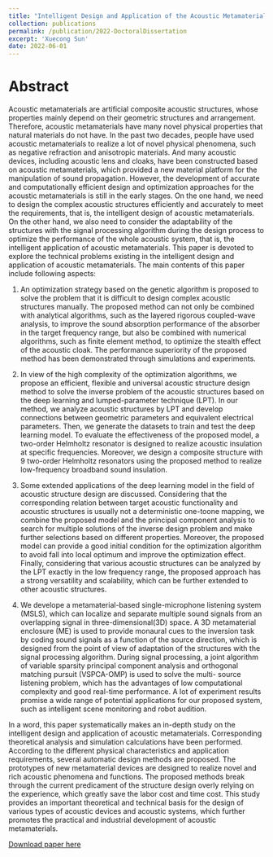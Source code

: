 ```yaml
---
title: "Intelligent Design and Application of the Acoustic Metamaterials"
collection: publications
permalink: /publication/2022-DoctoralDissertation
excerpt: 'Xuecong Sun'
date: 2022-06-01
---
```


Abstract
======
Acoustic metamaterials are artificial composite acoustic structures, whose properties mainly depend on their geometric structures and arrangement. Therefore, acoustic metamaterials have many novel physical properties that natural materials do not have. In the past two decades, people have used acoustic metamaterials to realize a lot of novel physical phenomena, such as negative refraction and anisotropic materials. And many acoustic devices, including acoustic lens and cloaks, have been constructed based on acoustic metamaterials, which provided a new material platform for the manipulation of sound propagation. However, the development of accurate and computationally efficient design and optimization approaches for the acoustic metamaterials is still in the early stages. On the one hand, we need to design the complex acoustic structures efficiently and accurately to meet the requirements, that is, the intelligent design of acoustic metamaterials. On the other hand, we also need to consider the adaptability of the structures with the signal processing algorithm during the design process to optimize the performance of the whole acoustic system, that is, the intelligent application of acoustic metamaterials. This paper is devoted to explore the technical problems existing in the intelligent design and application of acoustic metamaterials. The main contents of this paper include following aspects:

1. An optimization strategy based on the genetic algorithm is proposed to solve the problem that it is difficult to design complex acoustic structures manually. The proposed method can not only be combined with analytical algorithms, such as the layered rigorous coupled-wave analysis, to improve the sound absorption performance of the absorber in the target frequency range, but also be combined with numerical algorithms, such as finite element method, to optimize the stealth effect of the acoustic cloak. The performance superiority of the proposed method has been demonstrated through simulations and experiments.

2. In view of the high complexity of the optimization algorithms, we propose an efficient, flexible and universal acoustic structure design method to solve the inverse problem of the acoustic structures based on the deep learning and lumped-parameter technique (LPT). In our method, we analyze acoustic structures by LPT and develop connections between geometric parameters and equivalent electrical parameters. Then, we generate the datasets to train and test the deep learning model. To evaluate the effectiveness of the proposed model, a two-order Helmholtz resonator is designed to realize acoustic insulation at specific frequencies. Moreover, we design a composite structure with 9 two-order Helmholtz resonators using the proposed method to realize low-frequency broadband sound insulation.

3. Some extended applications of the deep learning model in the field of acoustic structure design are discussed. Considering that the corresponding relation between target acoustic functionality and acoustic structures is usually not a deterministic one-toone mapping, we combine the proposed model and the principal component analysis to search for multiple solutions of the inverse design problem and make further selections based on different properties. Moreover, the proposed model can provide a good initial condition for the optimization algorithm to avoid fall into local optimum and improve the optimization effect. Finally, considering that various acoustic structures can be analyzed by the LPT exactly in the low frequency range, the proposed approach has a strong versatility and scalability, which can be further extended to other acoustic structures.

4. We develope a metamaterial-based single-microphone listening system (MSLS), which can localize and separate multiple sound signals from an overlapping signal in three-dimensional(3D) space. A 3D metamaterial enclosure (ME) is used to provide monaural cues to the inversion task by coding sound signals as a function of the source direction, which is designed from the point of view of adaptation of the structures with the signal processing algorithm. During signal processing, a joint algorithm of variable sparsity principal component analysis and orthogonal matching pursuit (VSPCA-OMP) is used to solve the multi- source listening problem, which has the advantages of low computational complexity and good real-time performance. A lot of experiment results promise a wide range of potential applications for our proposed system, such as intelligent scene monitoring and robot audition.

In a word, this paper systematically makes an in-depth study on the intelligent design and application of acoustic metamaterials. Corresponding theoretical analysis and simulation calculations have been performed. According to the different physical characteristics and application requirements, several automatic design methods are proposed. The prototypes of new metamaterial devices are designed to realize novel and rich acoustic phenomena and functions. The proposed methods break through the current predicament of the structure design overly relying on the experience, which greatly save the labor cost and time cost. This study provides an important theoretical and technical basis for the design of various types of acoustic devices and acoustic systems, which further promotes the practical and industrial development of acoustic metamaterials.

[Download paper here](https://github.com/sunxvecong/sunxvecong.github.io/blob/master/files/Doctoral_dissertation.pdf)
